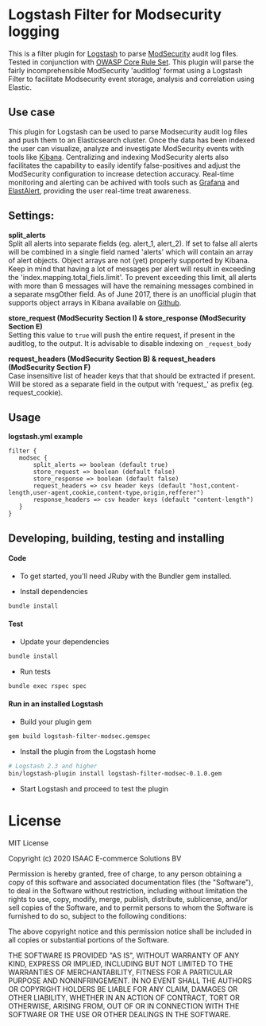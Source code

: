 # Logstash Filter for Modsecurity logging

This is a filter plugin for [Logstash](https://github.com/elastic/logstash) to parse [ModSecurity](https://github.com/SpiderLabs/ModSecurity/wiki/ModSecurity-2-Data-Formats) audit log files.
Tested in conjunction with [OWASP Core Rule Set](https://github.com/SpiderLabs/owasp-modsecurity-crs).
This plugin will parse the fairly incomprehensible ModSecurity 'auditlog' format using a Logstash Filter to facilitate Modsecurity event storage, analysis and correlation using Elastic.
## Use case
This plugin for Logstash can be used to parse Modsecurity audit log files and push them to an Elasticsearch cluster. Once the data has been indexed the user can visualize, analyze and investigate ModSecurity events with tools like [Kibana](https://github.com/elastic/kibana). Centralizing and indexing  ModSecurity alerts also facilitates the capability to easily identify false-positives and adjust the ModSecurity configuration to increase detection accuracy. Real-time monitoring and alerting can be achived with tools such as [Grafana](https://github.com/grafana/grafana) and  [ElastAlert](https://github.com/Yelp/elastalert), providing the user real-time treat awareness. 

## Settings:

**split_alerts**  
Split all alerts into separate fields (eg. alert_1, alert_2). If set to false all alerts will be combined in a single field named 'alerts' which will contain an array of alert objects. Object arrays are not (yet) properly supported by Kibana. Keep in mind that having a lot of messages per alert will result in exceeding the 'index.mapping.total_fiels.limit'. To prevent exceeding this limit, all alerts with more than 6 messages will have the remaining messages combined in a separate msgOther field.
As of June 2017, there is an unofficial plugin that supports object arrays in Kibana available on [Github](https://github.com/istresearch/kibana-object-format). 

**store_request (ModSecurity Section I) & store_response (ModSecurity Section E)**  
Setting this value to ```true``` will push the entire request, if present in the auditlog, to the output. It is advisable to disable indexing on ```_request_body```

**request_headers (ModSecurity Section B) & request_headers (ModSecurity Section F)**  
Case insensitive list of header keys that that should be extracted if present. Will be stored as a separate field in the output with 'request_' as prefix (eg. request_cookie).

## Usage
**logstash.yml example**

```
filter {
   modsec {
       split_alerts => boolean (default true)
       store_request => boolean (default false)
       store_response => boolean (default false)
       request_headers => csv header keys (default "host,content-length,user-agent,cookie,content-type,origin,refferer")
       response_headers => csv header keys (default "content-length")
   }
}
```

## Developing, building, testing and installing


#### Code
- To get started, you'll need JRuby with the Bundler gem installed.

- Install dependencies
```sh
bundle install
```

#### Test

- Update your dependencies

```sh
bundle install
```

- Run tests

```sh
bundle exec rspec spec
```


#### Run in an installed Logstash

- Build your plugin gem
```sh
gem build logstash-filter-modsec.gemspec
```
- Install the plugin from the Logstash home
```sh
# Logstash 2.3 and higher
bin/logstash-plugin install logstash-filter-modsec-0.1.0.gem
```
- Start Logstash and proceed to test the plugin

# License
MIT License

Copyright (c) 2020 ISAAC E-commerce Solutions BV

Permission is hereby granted, free of charge, to any person obtaining a copy
of this software and associated documentation files (the "Software"), to deal
in the Software without restriction, including without limitation the rights
to use, copy, modify, merge, publish, distribute, sublicense, and/or sell
copies of the Software, and to permit persons to whom the Software is
furnished to do so, subject to the following conditions:

The above copyright notice and this permission notice shall be included in all
copies or substantial portions of the Software.

THE SOFTWARE IS PROVIDED "AS IS", WITHOUT WARRANTY OF ANY KIND, EXPRESS OR
IMPLIED, INCLUDING BUT NOT LIMITED TO THE WARRANTIES OF MERCHANTABILITY,
FITNESS FOR A PARTICULAR PURPOSE AND NONINFRINGEMENT. IN NO EVENT SHALL THE
AUTHORS OR COPYRIGHT HOLDERS BE LIABLE FOR ANY CLAIM, DAMAGES OR OTHER
LIABILITY, WHETHER IN AN ACTION OF CONTRACT, TORT OR OTHERWISE, ARISING FROM,
OUT OF OR IN CONNECTION WITH THE SOFTWARE OR THE USE OR OTHER DEALINGS IN THE
SOFTWARE.

